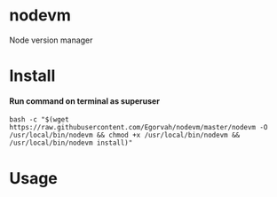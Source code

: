 # nodevm
Node version manager

# Install
#### Run command on terminal as superuser
```
bash -c "$(wget https://raw.githubusercontent.com/Egorvah/nodevm/master/nodevm -O /usr/local/bin/nodevm && chmod +x /usr/local/bin/nodevm && /usr/local/bin/nodevm install)"
```

# Usage
